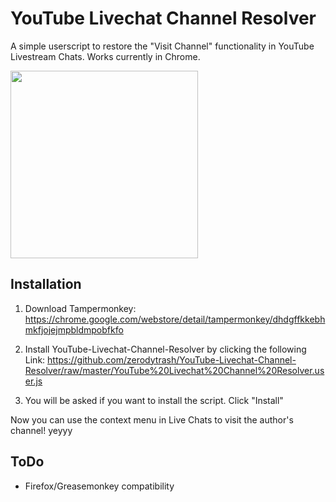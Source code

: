 # YouTube Livechat Channel Resolver
 A simple userscript to restore the "Visit Channel" functionality in YouTube Livestream Chats. Works currently in Chrome.
 
 <img src="https://raw.githubusercontent.com/zerodytrash/YouTube-Livechat-Channel-Resolver/master/screenshot1.png" width="300">

## Installation
1. Download Tampermonkey: https://chrome.google.com/webstore/detail/tampermonkey/dhdgffkkebhmkfjojejmpbldmpobfkfo

2. Install YouTube-Livechat-Channel-Resolver by clicking the following Link: https://github.com/zerodytrash/YouTube-Livechat-Channel-Resolver/raw/master/YouTube%20Livechat%20Channel%20Resolver.user.js

3. You will be asked if you want to install the script. Click "Install"

Now you can use the context menu in Live Chats to visit the author's channel! yeyyy

## ToDo

- Firefox/Greasemonkey compatibility
